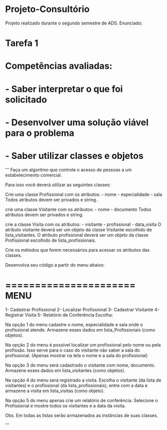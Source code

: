 # Projeto-Consultório
Projeto realizado durante o segundo semestre de ADS.
Enunciado:
#
# Tarefa 1
# Competências avaliadas:
# - Saber interpretar o que foi solicitado
# - Desenvolver uma solução viável para o problema
# - Saber utilizar classes e objetos

'''
Faça um algoritmo que controle o acesso de pessoas a
um estabelecimento comercial.

Para isso você deverá utilizar as seguintes classes:

Crie uma classe Profissional com os atributos:
        - nome
        - especialidade
        - sala
    Todos atributos devem ser privados e string.

crie uma classe Visitante com os atributos:
        - nome
        - documento
    Todos atributos devem ser privados e string.

crie a classe Visita com os atributos:
        - visitante
        - profissional
        - data_visita
    O atributo visitante deverá ser um objeto da
        classe Visitante escolhido de lista_visitantes.
    O atributo profissional deverá ser um objeto da
        classe Profissional escolhido de lista_profissionais.

Crie os métodos que forem necessários para acessar os
atributos das classes.


Desenvolva seu código a partir do menu abaixo:

======================
MENU
======================
1- Cadastrar Profissional
2- Localizar Profissional
3- Cadastrar Visitante
4- Registrar Visita
5- Relatório de Conferência
Escolha:


Na opção 1 do menu cadastre o nome, especialidade e sala
    onde o profissional atende. Armazene esses dados em
    lista_Profissionais (como objetos).

Na opção 2 do menu é possível localizar um profissional
    pelo nome ou pela profissão. Isso serve para o caso
    do visitante não saber a sala do profissional.
    (Apenas mostrar na tela o nome e a sala do profissional)

Na opção 3 do menu será cadastrado o visitante com nome,
    documento. Armazene esses dados em lista_visitantes
    (como objetos).

Na opção 4 do menu será registrado a visita.
    Escolha o visitante (da lista de visitantes) e o
    profissional (da lista_profissionais), entre com a
    data e armazene a visita em lista_visitas
    (como objeto).

Na opção 5 do menu apenas crie um relatório de conferência.
    Selecione o Profissional e mostre todos os visitantes
    e a data da visita.

Obs. Em todas as listas serão armazenados as instâncias
de suas classes.

'''
